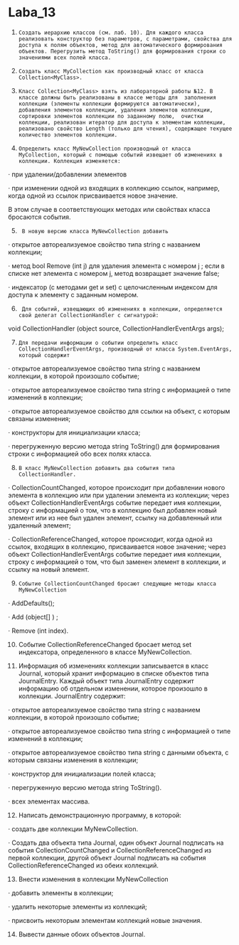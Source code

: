 # Laba_13
1.     Создать иерархию классов (см. лаб. 10). Для каждого класса реализовать конструктор без параметров, с параметрами, свойства для доступа к полям объектов, метод для автоматического формирования объектов. Перегрузить метод ToString() для формирования строки со значениями всех полей класса.

2.     Создать класс MyCollection как производный класс от класса Сollection<MyClass>.

3.     Класс Сollection<MyClass> взять из лабораторной работы №12. В классе должны быть реализованы в классе методы для  заполнения коллекции (элементы коллекции формируются автоматически), добавления элементов коллекции, удаления элементов коллекции, сортировки элементов коллекции по заданному полю,  очистки коллекции, реализован итератор для доступа к элементам коллекции, реализовано свойство Length (только для чтения), содержащее текущее количество элементов коллекции.

4.     Определить класс MyNewCollection производный от класса MyCollection, который с помощью событий извещает об изменениях в коллекции. Коллекция изменяется:

·        при удалении/добавлении элементов

·       при изменении одной из входящих в коллекцию ссылок, например, когда одной из ссылок присваивается новое значение.

В этом случае в соответствующих методах или свойствах класса бросаются события. 

5.      В новую версию класса MyNewCollection добавить

·       открытое автореализуемое свойство типа string с названием коллекции;

·       метод bool Remove (int j) для удаления элемента с номером j ; если в списке нет элемента с номером j, метод возвращает значение false;

·       индексатор (с методами get и set) с целочисленным индексом для доступа к элементу с заданным номером.

6.      Для событий, извещающих об изменениях в коллекции, определяется свой делегат CollectionHandler с сигнатурой:

void CollectionHandler (object source, CollectionHandlerEventArgs args);

7.     Для передачи информации о событии определить класс CollectionHandlerEventArgs, производный от класса System.EventArgs, который содержит

·       открытое автореализуемое свойство типа string с названием коллекции, в которой произошло событие;

·       открытое автореализуемое свойство типа string с информацией о типе изменений в коллекции;

·       открытое автореализуемое свойство для ссылки на объект, с которым связаны изменения;

·       конструкторы для инициализации класса;

·       перегруженную версию метода string ToString() для формирования строки с информацией обо всех полях класса.

8.     В класс MyNewCollection добавить два события типа CollectionHandler.

·        CollectionCountChanged, которое происходит при добавлении нового элемента в коллекцию или при удалении элемента из коллекции; через объект CollectionHandlerEventArgs cобытие передает имя коллекции, строку с информацией о том, что в коллекцию был добавлен новый элемент или из нее был удален элемент, ссылку на добавленный или удаленный элемент;

·        CollectionReferenceChanged, которое происходит, когда одной из ссылок, входящих в коллекцию, присваивается новое значение; через объект CollectionHandlerEventArgs событие передает имя коллекции, строку с информацией о том, что был заменен элемент в коллекции, и ссылку на новый элемент.

9.     Событие CollectionCountChanged бросают следующие методы класса MyNewCollection

·       AddDefaults();

·       Add (object[] ) ;

·       Remove (int index).

10.  Событие CollectionReferenceChanged бросает метод set индексатора, определенного в классе MyNewCollection.

 

11.  Информация об изменениях коллекции записывается в класс Journal, который хранит информацию в списке объектов типа JournalEntry. Каждый объект типа JournalEntry содержит информацию об отдельном изменении, которое произошло в коллекции. JournalEntry содержит:

·       открытое автореализуемое свойство типа string с названием коллекции, в которой произошло событие;

·       открытое автореализуемое свойство типа string с информацией о типе изменений в коллекции;

·       открытое автореализуемое свойство типа string c данными объекта, с которым связаны изменения в коллекции;

·       конструктор для инициализации полей класса;

·       перегруженную версию метода string ToString().

·       всех элементах массива.

 

12.  Написать демонстрационную программу, в которой:

·        создать две коллекции MyNewCollection.

·       Создать два объекта типа Journal, один объект Journal подписать на события CollectionCountChanged и CollectionReferenceChanged из первой коллекции, другой объект Journal подписать на события CollectionReferenceChanged из обеих коллекций.

13.  Внести изменения в коллекции MyNewCollection

·       добавить элементы в коллекции;

·       удалить некоторые элементы из коллекций;

·       присвоить некоторым элементам коллекций новые значения.

14.  Вывести данные обоих объектов Journal.
 
